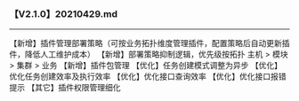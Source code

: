 ### 【V2.1.0】20210429.md
----
【新增】插件管理部署策略（可按业务拓扑维度管理插件，配置策略后自动更新插件，降低人工维护成本）
【新增】部署策略抑制逻辑，优先级按拓扑 主机 > 模块 > 集群 > 业务
【新增】插件包管理
【优化】任务创建模式调整为异步
【优化】优化任务创建效率及执行效率
【优化】优化接口查询效率
【优化】优化接口报错提示
【其它】插件权限管理细化